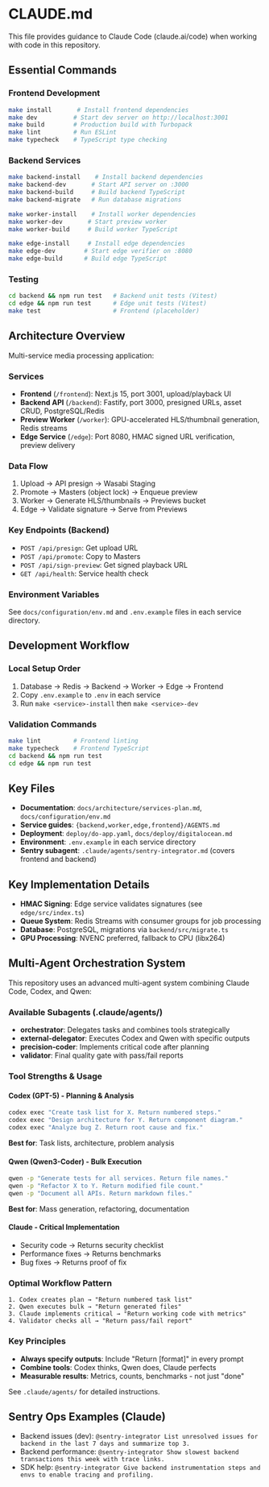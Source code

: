 # CLAUDE.md

This file provides guidance to Claude Code (claude.ai/code) when working with code in this repository.

## Essential Commands

### Frontend Development
```bash
make install       # Install frontend dependencies
make dev          # Start dev server on http://localhost:3001
make build        # Production build with Turbopack
make lint         # Run ESLint
make typecheck    # TypeScript type checking
```

### Backend Services
```bash
make backend-install    # Install backend dependencies
make backend-dev       # Start API server on :3000
make backend-build     # Build backend TypeScript
make backend-migrate   # Run database migrations

make worker-install    # Install worker dependencies
make worker-dev       # Start preview worker
make worker-build     # Build worker TypeScript

make edge-install     # Install edge dependencies
make edge-dev        # Start edge verifier on :8080
make edge-build      # Build edge TypeScript
```

### Testing
```bash
cd backend && npm run test   # Backend unit tests (Vitest)
cd edge && npm run test      # Edge unit tests (Vitest)
make test                    # Frontend (placeholder)
```

## Architecture Overview

Multi-service media processing application:

### Services
- **Frontend** (`/frontend`): Next.js 15, port 3001, upload/playback UI
- **Backend API** (`/backend`): Fastify, port 3000, presigned URLs, asset CRUD, PostgreSQL/Redis
- **Preview Worker** (`/worker`): GPU-accelerated HLS/thumbnail generation, Redis streams
- **Edge Service** (`/edge`): Port 8080, HMAC signed URL verification, preview delivery

### Data Flow
1. Upload → API presign → Wasabi Staging
2. Promote → Masters (object lock) → Enqueue preview
3. Worker → Generate HLS/thumbnails → Previews bucket
4. Edge → Validate signature → Serve from Previews

### Key Endpoints (Backend)
- `POST /api/presign`: Get upload URL
- `POST /api/promote`: Copy to Masters
- `POST /api/sign-preview`: Get signed playback URL
- `GET /api/health`: Service health check

### Environment Variables
See `docs/configuration/env.md` and `.env.example` files in each service directory.

## Development Workflow

### Local Setup Order
1. Database → Redis → Backend → Worker → Edge → Frontend
2. Copy `.env.example` to `.env` in each service
3. Run `make <service>-install` then `make <service>-dev`

### Validation Commands
```bash
make lint         # Frontend linting
make typecheck    # Frontend TypeScript
cd backend && npm run test
cd edge && npm run test
```

## Key Files

- **Documentation**: `docs/architecture/services-plan.md`, `docs/configuration/env.md`
- **Service guides**: `{backend,worker,edge,frontend}/AGENTS.md`
- **Deployment**: `deploy/do-app.yaml`, `docs/deploy/digitalocean.md`
- **Environment**: `.env.example` in each service directory
 - **Sentry subagent**: `.claude/agents/sentry-integrator.md` (covers frontend and backend)

## Key Implementation Details

- **HMAC Signing**: Edge service validates signatures (see `edge/src/index.ts`)
- **Queue System**: Redis Streams with consumer groups for job processing
- **Database**: PostgreSQL, migrations via `backend/src/migrate.ts`
- **GPU Processing**: NVENC preferred, fallback to CPU (libx264)

## Multi-Agent Orchestration System

This repository uses an advanced multi-agent system combining Claude Code, Codex, and Qwen:

### Available Subagents (.claude/agents/)
- **orchestrator**: Delegates tasks and combines tools strategically
- **external-delegator**: Executes Codex and Qwen with specific outputs
- **precision-coder**: Implements critical code after planning
- **validator**: Final quality gate with pass/fail reports

### Tool Strengths & Usage

#### Codex (GPT-5) - Planning & Analysis
```bash
codex exec "Create task list for X. Return numbered steps."
codex exec "Design architecture for Y. Return component diagram."
codex exec "Analyze bug Z. Return root cause and fix."
```
**Best for**: Task lists, architecture, problem analysis

#### Qwen (Qwen3-Coder) - Bulk Execution
```bash
qwen -p "Generate tests for all services. Return file names."
qwen -p "Refactor X to Y. Return modified file count."
qwen -p "Document all APIs. Return markdown files."
```
**Best for**: Mass generation, refactoring, documentation

#### Claude - Critical Implementation
- Security code → Returns security checklist
- Performance fixes → Returns benchmarks
- Bug fixes → Returns proof of fix

### Optimal Workflow Pattern
```
1. Codex creates plan → "Return numbered task list"
2. Qwen executes bulk → "Return generated files"
3. Claude implements critical → "Return working code with metrics"
4. Validator checks all → "Return pass/fail report"
```

### Key Principles
- **Always specify outputs**: Include "Return [format]" in every prompt
- **Combine tools**: Codex thinks, Qwen does, Claude perfects
- **Measurable results**: Metrics, counts, benchmarks - not just "done"

See `.claude/agents/` for detailed instructions.

## Sentry Ops Examples (Claude)

- Backend issues (dev): `@sentry-integrator List unresolved issues for backend in the last 7 days and summarize top 3.`
- Backend performance: `@sentry-integrator Show slowest backend transactions this week with trace links.`
- SDK help: `@sentry-integrator Give backend instrumentation steps and envs to enable tracing and profiling.`
